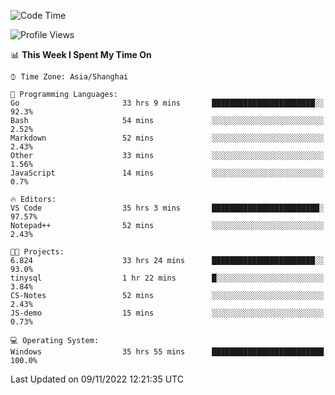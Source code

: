 <!--START_SECTION:waka-->
![Code Time](http://img.shields.io/badge/Code%20Time-321%20hrs%2054%20mins-blue)

![Profile Views](http://img.shields.io/badge/Profile%20Views-0-blue)

📊 **This Week I Spent My Time On** 

```text
⌚︎ Time Zone: Asia/Shanghai

💬 Programming Languages: 
Go                       33 hrs 9 mins       ███████████████████████░░   92.3% 
Bash                     54 mins             ░░░░░░░░░░░░░░░░░░░░░░░░░   2.52% 
Markdown                 52 mins             ░░░░░░░░░░░░░░░░░░░░░░░░░   2.43% 
Other                    33 mins             ░░░░░░░░░░░░░░░░░░░░░░░░░   1.56% 
JavaScript               14 mins             ░░░░░░░░░░░░░░░░░░░░░░░░░   0.7%

🔥 Editors: 
VS Code                  35 hrs 3 mins       ████████████████████████░   97.57% 
Notepad++                52 mins             ░░░░░░░░░░░░░░░░░░░░░░░░░   2.43%

🐱‍💻 Projects: 
6.824                    33 hrs 24 mins      ███████████████████████░░   93.0% 
tinysql                  1 hr 22 mins        █░░░░░░░░░░░░░░░░░░░░░░░░   3.84% 
CS-Notes                 52 mins             ░░░░░░░░░░░░░░░░░░░░░░░░░   2.43% 
JS-demo                  15 mins             ░░░░░░░░░░░░░░░░░░░░░░░░░   0.73%

💻 Operating System: 
Windows                  35 hrs 55 mins      █████████████████████████   100.0%

```


 Last Updated on 09/11/2022 12:21:35 UTC
<!--END_SECTION:waka-->